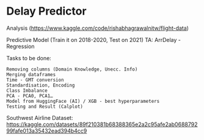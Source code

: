 # Delay Predictor
Analysis (https://www.kaggle.com/code/rishabhagrawalnitw/flight-data)


Predictive Model (Train it on 2018-2020, Test on 2021)
TA: ArrDelay - Regression

Tasks to be done:
```
Removing columns (Domain Knowledge, Unecc. Info)
Merging dataframes
Time - GMT conversion
Standardisation, Encoding
Class Imbalance
PCA - PCA0, PCA1…
Model from HuggingFace (AI) / XGB - best hyperparameters
Testing and Result (Calplot)
```
Southwest Airline Dataset:
https://kaggle.com/datasets/89f210381b68388365e2a2c95afe2ab068879299fafe013a35432ead394b4cc9
